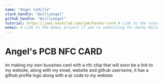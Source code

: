 ```yaml
---
name: "Angel Cedillo"
slack_handle: "@sillyangel"
github_handle: "@sillyangel"
tutorial: https://jams.hackclub.com/jam/hacker-card # Link to the tutorial if you used one
wokwi: # Link to the Wokwi project if you're submitting for Hacky Holidays
---
```


# Angel's PCB NFC CARD

<!-- Describe your board in 2-3 sentences. What are you making? What will it do? -->
im making my own bussines card with a nfc chip that will soon be a link to my website, along with my email, website and github username, it has a github profile logo along with a qr code to my webiste

<!-- How much is it going to cost? -->

<!-- Tell us a little bit about your design process. What were some challenges? What helped? ***Totally optional*** -->
